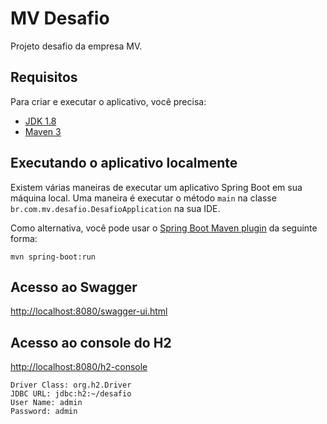 # MV Desafio

Projeto desafio da empresa MV.

## Requisitos

Para criar e executar o aplicativo, você precisa:

- [JDK 1.8](http://www.oracle.com/technetwork/java/javase/downloads/jdk8-downloads-2133151.html)
- [Maven 3](https://maven.apache.org)

## Executando o aplicativo localmente

Existem várias maneiras de executar um aplicativo Spring Boot em sua máquina local. Uma maneira é executar o método `main` na classe `br.com.mv.desafio.DesafioApplication` na sua IDE.


Como alternativa, você pode usar o [Spring Boot Maven plugin](https://docs.spring.io/spring-boot/docs/current/reference/html/build-tool-plugins-maven-plugin.html) da seguinte forma:

```shell
mvn spring-boot:run
```

## Acesso ao Swagger

[http://localhost:8080/swagger-ui.html](http://localhost:8080/swagger-ui.html)


## Acesso ao console do H2

[http://localhost:8080/h2-console](http://localhost:8080/h2-console)

```shell
Driver Class: org.h2.Driver
JDBC URL: jdbc:h2:~/desafio
User Name: admin
Password: admin
```